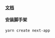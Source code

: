 #### [文档](https://nextjs.org/learn/basics/create-nextjs-app/setup)

#### 安装脚手架
```
yarn create next-app
```